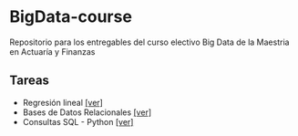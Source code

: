 # BigData-course

Repositorio para los entregables del curso electivo Big Data de la Maestria en Actuaría y Finanzas

## Tareas

- Regresión lineal [[ver]](https://nbviewer.jupyter.org/github/BoMartinez/BigData-course/blob/main/tareas/RegresionLineal.ipynb)
- Bases de Datos Relacionales [[ver]](https://nbviewer.jupyter.org/github/BoMartinez/BigData-course/blob/main/tareas/db-essay-v2.ipynb)
- Consultas SQL - Python  [[ver]](https://nbviewer.jupyter.org/github/BoMartinez/BigData-course/blob/main/tareas/db-essay-py.ipynb)
